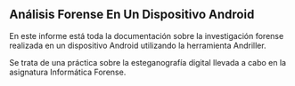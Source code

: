 ## Análisis Forense En Un Dispositivo Android

En este informe está toda la documentación sobre la investigación forense realizada en un dispositivo Android utilizando la herramienta Andriller.

Se trata de una práctica sobre la esteganografía digital llevada a cabo en la asignatura Informática Forense.
